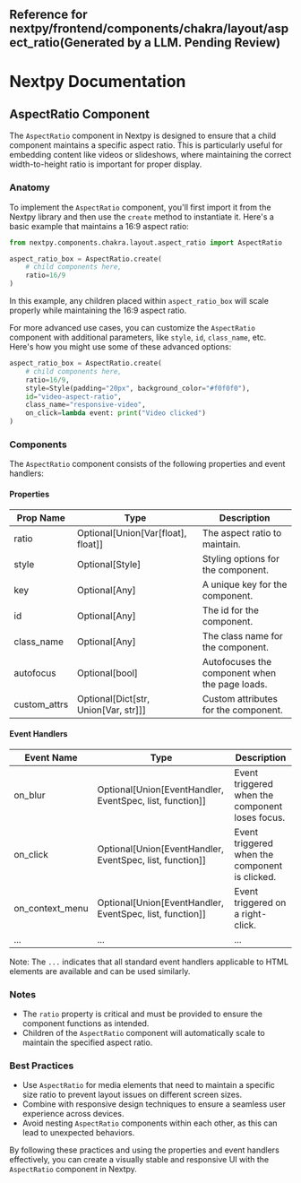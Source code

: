 ##  Reference for nextpy/frontend/components/chakra/layout/aspect_ratio(Generated by a LLM. Pending Review)

# Nextpy Documentation

## AspectRatio Component

The `AspectRatio` component in Nextpy is designed to ensure that a child component maintains a specific aspect ratio. This is particularly useful for embedding content like videos or slideshows, where maintaining the correct width-to-height ratio is important for proper display.

### Anatomy

To implement the `AspectRatio` component, you'll first import it from the Nextpy library and then use the `create` method to instantiate it. Here's a basic example that maintains a 16:9 aspect ratio:

```python
from nextpy.components.chakra.layout.aspect_ratio import AspectRatio

aspect_ratio_box = AspectRatio.create(
    # child components here,
    ratio=16/9
)
```

In this example, any children placed within `aspect_ratio_box` will scale properly while maintaining the 16:9 aspect ratio.

For more advanced use cases, you can customize the `AspectRatio` component with additional parameters, like `style`, `id`, `class_name`, etc. Here's how you might use some of these advanced options:

```python
aspect_ratio_box = AspectRatio.create(
    # child components here,
    ratio=16/9,
    style=Style(padding="20px", background_color="#f0f0f0"),
    id="video-aspect-ratio",
    class_name="responsive-video",
    on_click=lambda event: print("Video clicked")
)
```

### Components

The `AspectRatio` component consists of the following properties and event handlers:

#### Properties

| Prop Name     | Type                                            | Description                                                  |
|---------------|-------------------------------------------------|--------------------------------------------------------------|
| ratio         | Optional[Union[Var[float], float]]              | The aspect ratio to maintain.                                |
| style         | Optional[Style]                                 | Styling options for the component.                           |
| key           | Optional[Any]                                   | A unique key for the component.                              |
| id            | Optional[Any]                                   | The id for the component.                                    |
| class_name    | Optional[Any]                                   | The class name for the component.                            |
| autofocus     | Optional[bool]                                  | Autofocuses the component when the page loads.               |
| custom_attrs  | Optional[Dict[str, Union[Var, str]]]            | Custom attributes for the component.                         |

#### Event Handlers

| Event Name        | Type                                                        | Description                                          |
|-------------------|-------------------------------------------------------------|------------------------------------------------------|
| on_blur           | Optional[Union[EventHandler, EventSpec, list, function]]    | Event triggered when the component loses focus.      |
| on_click          | Optional[Union[EventHandler, EventSpec, list, function]]    | Event triggered when the component is clicked.       |
| on_context_menu   | Optional[Union[EventHandler, EventSpec, list, function]]    | Event triggered on a right-click.                    |
| ...               | ...                                                         | ...                                                  |

Note: The `...` indicates that all standard event handlers applicable to HTML elements are available and can be used similarly.

### Notes

- The `ratio` property is critical and must be provided to ensure the component functions as intended.
- Children of the `AspectRatio` component will automatically scale to maintain the specified aspect ratio.

### Best Practices

- Use `AspectRatio` for media elements that need to maintain a specific size ratio to prevent layout issues on different screen sizes.
- Combine with responsive design techniques to ensure a seamless user experience across devices.
- Avoid nesting `AspectRatio` components within each other, as this can lead to unexpected behaviors.

By following these practices and using the properties and event handlers effectively, you can create a visually stable and responsive UI with the `AspectRatio` component in Nextpy.